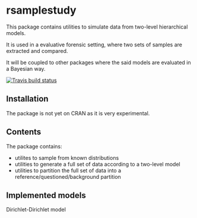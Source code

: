 # rsamplestudy

This package contains utilities to simulate data from two-level hierarchical models.

It is used in a evaluative forensic setting, where two sets of samples are extracted and compared.

It will be coupled to other packages where the said models are evaluated in a Bayesian way.

[![Travis build status](https://travis-ci.org/lgaborini/rsamplestudy.svg?branch=master)](https://travis-ci.org/lgaborini/rsamplestudy)

## Installation

The package is not yet on CRAN as it is very experimental.


## Contents

The package contains:

- utilites to sample from known distributions
- utilities to generate a full set of data according to a two-level model
- utilities to partition the full set of data into a reference/questioned/background partition

## Implemented models

Dirichlet-Dirichlet model
